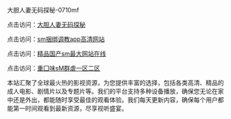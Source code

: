 大胆人妻无码探秘-0710mf

点击访问：<a href="https://heiliaoll4qsx.pages.dev">大胆人妻无码探秘</a>

点击访问：<a href="https://heiliaowzu4ur.pages.dev">sm捆绑调教app高清网站</a>

点击访问：<a href="https://heiliaozj3tjd.pages.dev">精品国产sm最大网站在线</a>

点击访问：<a href="https://heiliaoe8ajia.pages.dev">重囗味sM群虐一区二区</a>

本站汇聚了全球最火热的影视资源，为您提供丰富的选择，包括各类高清、精品的成人电影、剧情片以及专题片等。我们的平台支持多种设备播放，确保您无论在家中还是外出，都能随时享受最佳的观看体验。我们每天更新内容，确保每个用户都能第一时间观看到最新资源，尽享视听盛宴。

<span style="display:none;">[Canonical link]((https://github.com/cvv20250710/cvv05))</span>
 

